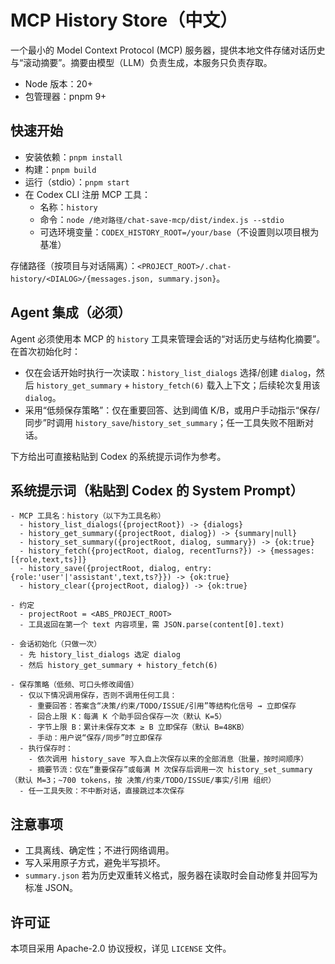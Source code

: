 # MCP History Store（中文）

一个最小的 Model Context Protocol (MCP) 服务器，提供本地文件存储对话历史与“滚动摘要”。摘要由模型（LLM）负责生成，本服务只负责存取。

- Node 版本：20+
- 包管理器：pnpm 9+

## 快速开始
- 安装依赖：`pnpm install`
- 构建：`pnpm build`
- 运行（stdio）：`pnpm start`
- 在 Codex CLI 注册 MCP 工具：
  - 名称：`history`
  - 命令：`node /绝对路径/chat-save-mcp/dist/index.js --stdio`
  - 可选环境变量：`CODEX_HISTORY_ROOT=/your/base`（不设置则以项目根为基准）

存储路径（按项目与对话隔离）：`<PROJECT_ROOT>/.chat-history/<DIALOG>/{messages.json, summary.json}`。

## Agent 集成（必须）
Agent 必须使用本 MCP 的 `history` 工具来管理会话的“对话历史与结构化摘要”。在首次初始化时：

- 仅在会话开始时执行一次读取：`history_list_dialogs` 选择/创建 `dialog`，然后 `history_get_summary` + `history_fetch(6)` 载入上下文；后续轮次复用该 `dialog`。
- 采用“低频保存策略”：仅在重要回答、达到阈值 K/B，或用户手动指示“保存/同步”时调用 `history_save`/`history_set_summary`；任一工具失败不阻断对话。

下方给出可直接粘贴到 Codex 的系统提示词作为参考。

## 系统提示词（粘贴到 Codex 的 System Prompt）
```text
- MCP 工具名：history（以下为工具名称）
  - history_list_dialogs({projectRoot}) -> {dialogs}
  - history_get_summary({projectRoot, dialog}) -> {summary|null}
  - history_set_summary({projectRoot, dialog, summary}) -> {ok:true}
  - history_fetch({projectRoot, dialog, recentTurns?}) -> {messages:[{role,text,ts}]}
  - history_save({projectRoot, dialog, entry:{role:'user'|'assistant',text,ts?}}) -> {ok:true}
  - history_clear({projectRoot, dialog}) -> {ok:true}

- 约定
  - projectRoot = <ABS_PROJECT_ROOT>
  - 工具返回在第一个 text 内容项里，需 JSON.parse(content[0].text)

- 会话初始化（只做一次）
  - 先 history_list_dialogs 选定 dialog
  - 然后 history_get_summary + history_fetch(6)

- 保存策略（低频、可口头修改阈值）
  - 仅以下情况调用保存，否则不调用任何工具：
    - 重要回答：答案含“决策/约束/TODO/ISSUE/引用”等结构化信号 → 立即保存
    - 回合上限 K：每满 K 个助手回合保存一次（默认 K=5）
    - 字节上限 B：累计未保存文本 ≥ B 立即保存（默认 B=48KB）
    - 手动：用户说“保存/同步”时立即保存
  - 执行保存时：
    - 依次调用 history_save 写入自上次保存以来的全部消息（批量，按时间顺序）
    - 摘要节流：仅在“重要保存”或每满 M 次保存后调用一次 history_set_summary（默认 M=3；~700 tokens，按 决策/约束/TODO/ISSUE/事实/引用 组织）
  - 任一工具失败：不中断对话，直接跳过本次保存
```

## 注意事项
- 工具离线、确定性；不进行网络调用。
- 写入采用原子方式，避免半写损坏。
- `summary.json` 若为历史双重转义格式，服务器在读取时会自动修复并回写为标准 JSON。

## 许可证
本项目采用 Apache-2.0 协议授权，详见 `LICENSE` 文件。
